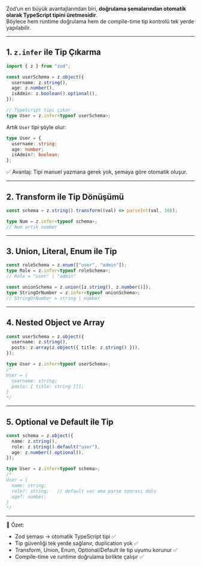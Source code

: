 
Zod’un en büyük avantajlarından biri, **doğrulama şemalarından otomatik olarak TypeScript tipini üretmesidir**.  
Böylece hem runtime doğrulama hem de compile-time tip kontrolü tek yerde yapılabilir.

---

## 1. `z.infer` ile Tip Çıkarma

```ts
import { z } from "zod";

const userSchema = z.object({
  username: z.string(),
  age: z.number(),
  isAdmin: z.boolean().optional(),
});

// TypeScript tipi çıkar
type User = z.infer<typeof userSchema>;
```

Artık `User` tipi şöyle olur:

```ts
type User = {
  username: string;
  age: number;
  isAdmin?: boolean;
};
```

✅ Avantaj: Tipi manuel yazmana gerek yok, şemaya göre otomatik oluşur.

---

## 2. Transform ile Tip Dönüşümü

```ts
const schema = z.string().transform((val) => parseInt(val, 10));

type Num = z.infer<typeof schema>;
// Num artık number
```

---

## 3. Union, Literal, Enum ile Tip

```ts
const roleSchema = z.enum(["user", "admin"]);
type Role = z.infer<typeof roleSchema>;
// Role = "user" | "admin"

const unionSchema = z.union([z.string(), z.number()]);
type StringOrNumber = z.infer<typeof unionSchema>;
// StringOrNumber = string | number
```

---

## 4. Nested Object ve Array

```ts
const userSchema = z.object({
  username: z.string(),
  posts: z.array(z.object({ title: z.string() })),
});

type User = z.infer<typeof userSchema>;
/*
User = {
  username: string;
  posts: { title: string }[];
}
*/
```

---

## 5. Optional ve Default ile Tip

```ts
const schema = z.object({
  name: z.string(),
  role: z.string().default("user"),
  age: z.number().optional(),
});

type User = z.infer<typeof schema>;
/*
User = {
  name: string;
  role?: string;   // default var ama parse sonrası dolu
  age?: number;
}
*/
```

---

📌 Özet:

- Zod şeması → otomatik TypeScript tipi ✅
- Tip güvenliği tek yerde sağlanır, duplication yok ✅
- Transform, Union, Enum, Optional/Default ile tip uyumu korunur ✅
- Compile-time ve runtime doğrulama birlikte çalışır ✅